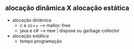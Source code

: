 ## alocação dinâmica X alocação estática
* alocação dinâmica
    * c e cc++ --> malloc-free
    * java e c# --> new | dispose ou garbage collector
* alocação estática
  * tempo programação 
